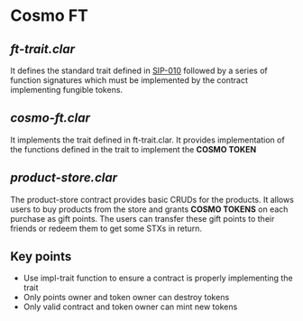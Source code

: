 # Cosmo FT

## _ft-trait.clar_

It defines the standard trait defined in [SIP-010](https://github.com/hstove/sips/blob/feat/sip-10-ft/sips/sip-010/sip-010-fungible-token-standard.md) followed by a series of function signatures which must be implemented by the contract implementing fungible tokens.

## _cosmo-ft.clar_

It implements the trait defined in ft-trait.clar. It provides implementation of the functions defined in the trait to implement the **COSMO TOKEN**

## _product-store.clar_
The product-store contract provides basic CRUDs for the products. It allows users to buy products from the store and grants **COSMO TOKENS** on each purchase as gift points. The users can transfer these gift points to their friends or redeem them to get some STXs in return. 

## Key points
- Use impl-trait function to ensure a contract is properly implementing the trait
- Only points owner and token owner can destroy tokens
- Only valid contract and token owner can mint new tokens
